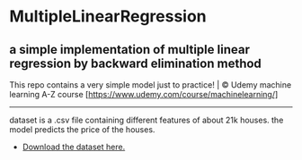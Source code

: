 # MultipleLinearRegression
a simple implementation of multiple linear regression by backward elimination method
-----------------------------------------------------------------------------------------------
This repo contains a very simple model just to practice! | © Udemy machine learning A-Z course [https://www.udemy.com/course/machinelearning/]
_____________________________________________________________________________________________________
dataset is a .csv file containing different features of about 21k houses. the model predicts the price of the houses.
* [Download the dataset here.](https://www.kaggle.com/divan0/multiple-linear-regression?select=kc_house_data.csv) 
